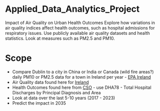 # Applied_Data_Analytics_Project
Impact of Air Quality on Urban Health Outcomes Explore how variations in air quality indices affect health outcomes, such as hospital admissions for respiratory issues. Use publicly available air quality datasets and health statistics. Look at measures such as PM2.5 and PM10.

# Scope
* Compare Dublin to a city in China or India or Canada (wild fire areas?)
daily PM10 or PM2.5 data for a town in Ireland per year - [EPA Ireland](https://eparesearch.epa.ie/safer/dataAndResources/mostPopularResources.jsp?type=download)
* Air Quality data found here for [Ireland](https://airquality.ie/readings)
* Health Outcomes found here from [CSO](https://data.cso.ie/) - use DHA78 - Total Hospital Discharges by Principal Diagnosis and Area
* Look at data over the last 5-10 years (2017 - 2023)
* Predict the impact in 2035
